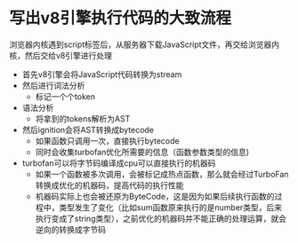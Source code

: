 # 写出v8引擎执行代码的大致流程

浏览器内核遇到script标签后，从服务器下载JavaScript文件，再交给浏览器内核，然后交给v8引擎进行处理

- 首先v8引擎会将JavaScript代码转换为stream
- 然后进行词法分析
  - 标记一个个token
- 语法分析
  - 将拿到的tokens解析为AST
- 然后ignition会将AST转换成bytecode
  - 如果函数只调用一次，直接执行bytecode
  - 同时会收集turbofan优化所需要的信息（函数参数类型的信息)
- turbofan可以将字节码编译成cpu可以直接执行的机器码
  - 如果一个函数被多次调用，会被标记成热点函数，那么就会经过TurboFan转换成优化的机器码，提高代码的执行性能
  - 机器码实际上也会被还原为ByteCode，这是因为如果后续执行函数的过程中，类型发生了变化（比如sum函数原来执行的是number类型，后来执行变成了string类型），之前优化的机器码并不能正确的处理运算，就会逆向的转换成字节码